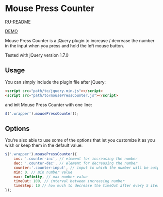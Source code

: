 # Mouse Press Counter
[RU-README](./README-ru.md)

[DEMO](https://bm12.github.io/jQ-plugin-mousePressCounter/)

Mouse Press Counter is a jQuery plugin to increase / decrease the number in the input when you press and hold the left mouse button.

Tested with jQuery version 1.7.0
## Usage
You can simply include the plugin file after jQuery:
```html
<script src="path/to/jquery.min.js"></script>
<script src="path/to/mousePressCounter.js"></script>
```
and init Mouse Press Counter with one line:
```javascript
$('.wrapper').mousePressCounter();
```
## Options
You're also able to use some of the options that let you customize it as you wish or keep them in the default value:
```javascript
$('.wrapper').mousePressCounter({
    inc: '.counter-inc', // element for increasing the number
    dec: '.counter-dec', // element for decreasing the number
    counter:'.counter-input', // input to which the number will be output
    min: 0, // min number value
    max: Infinity, // max number value
    timeOut: 100, // interval between increasing number
    timeStep: 10 // how much to decrease the timeOut after every 5 iterations
});
```